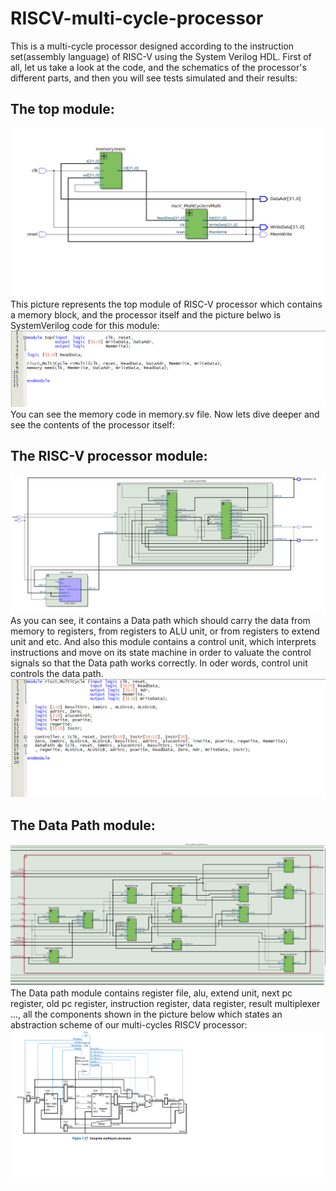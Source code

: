 # RISCV-multi-cycle-processor
This is a multi-cycle processor designed according to the instruction set(assembly language) of RISC-V using the System Verilog HDL.
First of all, let us take a look at the code, and the schematics of the processor's different parts, and then you will see tests simulated and their results:
## The top module:
![The top module of RISC-V processor which contains a memory block, and the processor itself](/images/multi1.png)
This picture represents the top module of RISC-V processor which contains a memory block, and the processor itself and the picture belwo is SystemVerilog code for
this module:
![SystemVerilog code of top module](/images/top.png)
You can see the memory code in memory.sv file.
Now lets dive deeper and see the contents of the processor itself:
## The RISC-V processor module:
![The RISC-V processor module schematic](/images/multi3.png)
As you can see, it contains a Data path which should carry the data from memory to registers, from registers to ALU unit, or from registers to extend unit and etc.
And also this module contains a control unit, which interprets instructions and move on its state machine in order to valuate the control signals so that the Data path works correctly.
In oder words, control unit controls the data path.
![processor module code](/images/riscV_MultiCycle.png)
## The Data Path module:
![The Data Path module schematic](/images/multi4(datapath).png)
The Data path module contains register file, alu, extend unit, next pc register, old pc register, instruction register, data register, result multiplexer ..., all the components shown in the picture below which states an abstraction scheme of our multi-cycles RISCV processor:
![Abstraction image](images/extended/luiDataPath.png)
